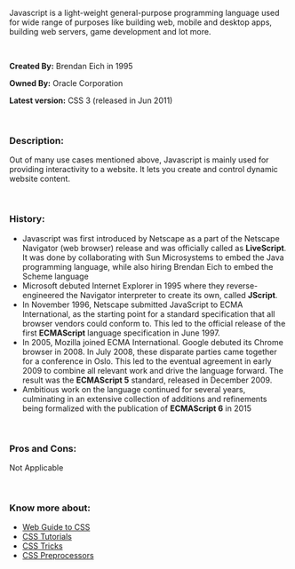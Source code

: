 Javascript is a light-weight general-purpose programming language used for wide range of purposes like building web, mobile and desktop apps, building web servers, game development and lot more.

<br>

**Created By:** Brendan Eich in 1995

**Owned By:** Oracle Corporation

**Latest version:** CSS 3 (released in Jun 2011) 

<br>

### **Description:**

Out of many use cases mentioned above, Javascript is mainly used for providing interactivity to a website. It lets you create and control dynamic website content.

<br>

### **History:**
- Javascript was first introduced by Netscape as a part of the Netscape Navigator (web browser) release and was officially called as **LiveScript**. It was done by  collaborating with Sun Microsystems to embed the Java programming language, while also hiring Brendan Eich to embed the Scheme language
- Microsoft debuted Internet Explorer in 1995 where they reverse-engineered the Navigator interpreter to create its own, called **JScript**.
- In November 1996, Netscape submitted JavaScript to ECMA International, as the starting point for a standard specification that all browser vendors could conform to. This led to the official release of the first **ECMAScript** language specification in June 1997.
- In 2005, Mozilla joined ECMA International. Google debuted its Chrome browser in 2008. In July 2008, these disparate parties came together for a conference in Oslo. This led to the eventual agreement in early 2009 to combine all relevant work and drive the language forward. The result was the **ECMAScript 5** standard, released in December 2009.
- Ambitious work on the language continued for several years, culminating in an extensive collection of additions and refinements being formalized with the publication of **ECMAScript 6** in 2015


<br>

### **Pros and Cons:**
Not Applicable
	
<br>

### **Know more about:**
- [Web Guide to CSS](https://developer.mozilla.org/en-US/docs/Web/CSS)
- [CSS Tutorials](https://www.tutorialspoint.com/css/index.htm)
- [CSS Tricks](https://css-tricks.com/)
- [CSS Preprocessors](https://htmlmag.com/article/an-introduction-to-css-preprocessors-sass-less-stylus)



